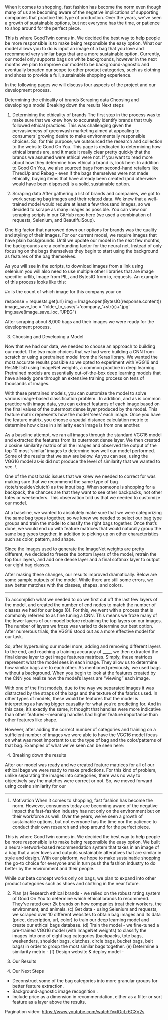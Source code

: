 When it comes to shopping, fast fashion has become the norm even though many of us are becoming aware of the negative implications of supporting companies that practice this type of production. Over the years, we’ve seen a growth of sustainable options, but not everyone has the time, or patience to shop around for the perfect piece. 

This is where GoodTwin comes in.  We decided the best way to help people be more responsible is to make being responsible the easy option. What our model allows you to do is input an image of a bag that you love and recommend very similar bags that are a more sustainable option. Currently, our model only supports bags on white backgrounds, however in the next months we plan to improve our model to be background-agnostic and eventually broaden our scope to other product categories, such as clothing and shoes to provide a full, sustainable shopping experience. 

In the following pages we will discuss four aspects of the project and our development process.

Determining the ethicality of brands
Scraping data
Choosing and developing a model
Breaking down the results 
Next steps

1. Determining the ethicality of brands
The first step in the process was to make sure that we knew how to accurately identify brands that truly followed ethical practices. This was challenging given the pervasiveness of greenwash marketing aimed at appealing to consumers’ growing desire to make environmentally responsible choices. So, for this purpose, we outsourced the research and collection to the website Good On You. This page is dedicated to determining how ethical brands are, and it made it really clear pretty quickly that the brands we assumed were ethical were not. If you want to read more about how they determine how ethical a brand is, look here. In addition to Good On You, we also sourced bags from second-hand retailers like ThredUp and Rebag - even if the bags themselves were not made ethically, buying items that have already been created (and otherwise would have been disposed) is a solid, sustainable option.

2. Scraping data
After gathering a list of brands and companies, we got to work scraping bag images and their related data. We knew that a well-trained model would require at least a few thousand images, so we decided to scrape as many images as possible. You can view our scraping scripts in our GitHub repo here (we used a combination of requests, Selenium, and BeautifulSoup).

One big factor that narrowed down our options for brands was the quality and styling of their images. For our current model, we require images that have plain backgrounds. Until we update our model in the next few months, the backgrounds are a confounding factor for the neural net. Instead of only focusing on the bags themselves they begin to start using the background as features of the bag themselves.

As you will see in the scripts, to download images from a link using selenium you will also need to use multiple other libraries that are image specific: urllib, Image from PIL, and BytesIO from io, requests. An example of this process looks like this:

#c is the count of which image for this company your on

response = requests.get(url)
img = Image.open(BytesIO(response.content))
image_save_loc = 'folder_to_save/'+'company_'+str(c)+'.jpg'        img.save(image_save_loc, "JPEG")

After scraping about 8,000 bags and their images we were ready for the development process.

3. Choosing and Developing a Model

Now that we had our data, we needed to choose an approach to building our model. The two main choices that we had were building a CNN from scratch or using a pretrained model from the Keras library. We wanted the most accurate results possible so we opted to experiment with VGG16 and ResNET50 using ImageNet weights, a common practice in deep learning. Pretrained models are essentially out-of-the-box deep learning models that have already gone through an extensive training process on tens of thousands of images.

With these pretrained models, you can customize the model to solve various image-based classification problem.. In addition, and as is common practice with image data, you can extract features of each image based on the final values of the outermost dense layer produced by the model. This feature matrix represents how the model ‘sees’ each image. Once you have the feature matrix, you choose a spatial distance calculation metric to determine how close in similarity each image is from one another. 

As a baseline attempt, we ran all images through the standard VGG16 model and extracted the features from its outermost dense layer. We then created a cosine similarity matrix of all the images and observed the output of the top 10 most ‘similar’ images to determine how well our model performed. Some of the results that we saw are below. As you can see, using the VGG16 model as-is did not produce the level of similarity that we wanted to see. \

One of the most basic issues that we knew we needed to correct for was making sure that we recommend the same type of bag (tote/shoulder/clutch) as the input bag. When someone is shopping for a backpack, the chances are that they want to see other backpacks, not other totes or weekenders. This observation told us that we needed to customize our model.

At a baseline, we wanted to absolutely make sure that we were categorizing the same bag types together, so we knew we needed to select our bag type groups and train the model to classify the right bags together. Once that’s done, we would end up with feature matrices that would naturally group the same bag types together, in addition to picking up on other characteristics such as color, pattern, and shape. 

Since the images used to generate the ImageNet weights are pretty different, we decided to freeze the bottom layers of the model, retrain the top four layers, and add one dense layer and a final softmax layer to output our eight bag classes. 

After making these changes, our results improved dramatically. Below are some sample outputs of the model. While there are still some errors, we saw better matches with the classes, shapes, and colors.





-------------------------------------------------------------------------------------------------------------------------------


To accomplish what we needed to do we first cut off the last few layers of the model, and created the number of end nodes to match the number of classes we had for our bags (8). For this, we went with a process that is commonly referred to as fine tuning a CNN. This means we froze many of the lower layers of our model before retraining the top layers on our images. The number of layers we froze was varied to determine our best option. After numerous trials, the VGG16 stood out as a more effective model for our task.

So, after hypertuning our model more, adding and removing different layers to the end, and reaching a training accuracy of ____, we then extracted the final dense layer to get image features matrices. Simply, these matrices represent what the model sees in each image. They allow us to determine how similar bags are to each other. As mentioned previously, we used bags without a background. When you begin to look at the features created by the CNN you realize how the model’s layers are “viewing” each image. 

With one of the first models, due to the way we separated images it was distracted by the straps of the bags and the texture of the fabrics used. In other types of models, these would be features that the model is interpreting as having bigger causality for what you’re predicting for. And in this case, it’s exactly the same, it thought that handles were more indicative than other features--meaning handles had higher feature importance than other features like shape.  

However, after adding the correct number of categories and training on a sufficient number of images we were able to have the VGG16 model focus on what was most important to us: the type of bag and the color/patterns of that bag. Examples of what we’ve seen can be seen here:

4. Breaking down the results 

After our model was ready and we created feature matrices for all of our ethical bags we were ready to make predictions. For this kind of problem, unlike separating the images into categories, there was no way to objectively say the matches were correct or not. So, we moved forward using cosine similarity for our 










***
1. Motivation
When it comes to shopping, fast fashion has become the norm.  However, consumers today are becoming aware of the negative impact the fast-fashion industry has not only on the environment but on their workforce as well.  Over the years, we’ve seen a growth of sustainable options, but not everyone has the time nor the patience to conduct their own research and shop around for the perfect piece. 

This is where GoodTwin comes in.  We decided the best way to help people be more responsible is to make being responsible the easy option. 
We built a neural-network-based recommendation system that takes in an image of a bag that a user loves and outputs sustainable alteratives that are similar in style and design.  With our platform, we hope to make sustainable shopping the go-to choice for everyone and in turn push the fashion industry to do better by the environment and their people.

While our beta concept works only on bags, we plan to expand into other product categories such as shoes and clothing in the near future.

2. Plan 
(a) Research ethical brands - we relied on the robust rating system of Good On You to determine which ethical brands to recommend. They've rated over 2k brands on how companies treat their workers, the environment, and animals.
(c) Get data - using Selenium and requests, we scraped over 10 different websites to obtain bag images and its data (price, description, url, color) to train our deep learning model and create our ethical bags database.
(d) Train the model - we fine-tuned a pre-trained VGG16 model (with ImageNet weights) to classify the images into one of eight bag categories (backpacks, tote bags, weekenders, shoulder bags, clutches, circle bags, bucket bags, belt bags) in order to group the most similar bags together.
(e) Determine a similarity metric - 
(f) Design website & deploy model - 

3. Our Results

4. Our Next Steps
- Deconstruct some of the bag categories into more granular groups for better feature extraction.
- Background-agnostic image recognition .
- Include price as a dimension in recommendation, either as a filter or sort feature as a layer above the results.












Pagination video: https://www.youtube.com/watch?v=lOcLr6CXg2s